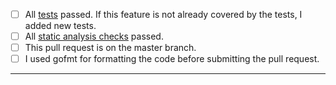 - [ ] All [tests](https://github.com/jfrog/jfrog-cli-core#tests) passed. If this feature is not already covered by the tests, I added new tests.
- [ ] All [static analysis checks](https://github.com/jfrog/jfrog-cli-core/actions/workflows/analysis.yml) passed.
- [ ] This pull request is on the master branch.
- [ ] I used gofmt for formatting the code before submitting the pull request.
-----
